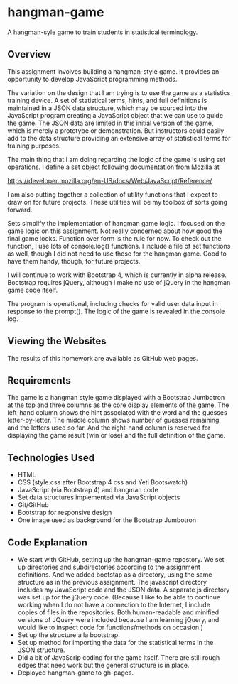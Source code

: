 # hangman-game
A hangman-syle game to train students in statistical terminology.

## Overview
This assignment involves building a hangman-style game. It provides an opportunity to develop JavaScript programming methods.  

The variation on the design that I am trying is to use the game as a statistics training device. A set of statistical terms, hints, and full definitions is maintained in a JSON data structure, which may be sourced into the JavaScript program creating a JavaScript object that we can use to guide the game. The JSON data are limited in this initial version of the game, which is merely a prototype or demonstration. But instructors could easily add to the data structure providing an extensive array of statistical terms for training purposes.

The main thing that I am doing regarding the logic of the game is using set operations. I define a set object following documentation from
Mozilla at

https://developer.mozilla.org/en-US/docs/Web/JavaScript/Reference/

I am also putting together a collection of utility functions that I expect to draw on for future projects. These utilities will be my toolbox of sorts going forward. 

Sets simplify the implementation of hangman game logic. I focused on the game logic on this assignment. Not really concerned about how good the final game looks. Function over form is the rule for now. To check out the function, I use lots of console.log() functions. I include a file of set functions as well, though I did not need to use these for the hangman game. Good to have them handy, though, for future projects.

I will continue to work with Bootstrap 4, which is currently in alpha release. Bootstrap requires jQuery, although I make no use of jQuery in the hangman game code itself.

The program is operational, including checks for valid user data input in response to the prompt(). The logic of the game is revealed in the console log.

## Viewing the Websites

The results of this homework are available as GitHub web pages.

## Requirements

The game is a hangman style game displayed with a Bootstrap Jumbotron at the top and three columns as the core display elements of the game. The left-hand column shows the hint associated with the word and the guesses letter-by-letter. The middle column shows number of guesses remaining and the letters used so far. And the right-hand column is reserved for displaying the game result (win or lose) and the full definition of the game.

## Technologies Used

- HTML
- CSS (style.css after Bootstrap 4 css and Yeti Bootswatch)
- JavaScript (via Bootstrap 4) and hangman code
- Set data structures implemented via JavaScript objects
- Git/GitHub
- Bootstrap for responsive design
- One image used as background for the Bootstrap Jumbotron

## Code Explanation
- We start with GitHub, setting up the hangman-game repostory. We set up directories and subdirectories according to the assignment definitions. And we added bootstap as a directory, using the same structure as in the previous assignment. The javascript directory includes my JavaScript code and the JSON data. A separate js directory was set up for the jQuery code. (Because I like to be able to continue working when I do not have a connection to the Internet, I include copies of files in the repositories. Both human-readable and minified versions of JQuery were included because I am learning jQuery, and would like to inspect code for functions/methods on occasion.)
- Set up the structure a la bootstrap.
- Set up method for importing the data for the statistical terms in the JSON structure.
- Did a bit of JavaScrip coding for the game itself. There are still rough edges that need work but the general structure is in place.
- Deployed hangman-game to gh-pages.
